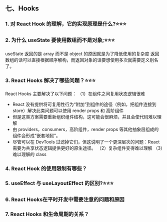 ## 七、Hooks
### 1. 对 React Hook 的理解，它的实现原理是什么?:star::star::star:
### 2. 为什么 useState 要使用数组而不是对象;:star::star::star:
useState 返回的是 array 而不是 object 的原因就是为了降低使用的复杂度
返回数组的话可以直接根据顺序解构，而返回对象的话要想使用多次就需要定义别名了。
### 3. React Hooks 解决了哪些问题？:star::star::star:
React Hooks 主要解决了以下问题：
（1）在组件之间复用状态逻辑很难
- React 没有提供将可复用性行为“附加”到组件的途径（例如，把组件连接到 store）解决此类问题可以使用 render props 和 高阶组件
- 但是这类方案需要重新组织组件结构，这可能会很麻烦，并且会使代码难以理解
- 由 providers，consumers，高阶组件，render props 等其他抽象层组成的组件会形成“嵌套地狱”。
- 尽管可以在 DevTools 过滤掉它们，但这说明了一个更深层次的问题：React 需要为共享状态逻辑提供更好的原生途径。
（2）复杂组件变得难以理解
（3）难以理解的 class

### 4. React Hook 的使用限制有哪些？
### 5. useEffect 与 useLayoutEffect 的区别?:star::star::star:
### 6. React Hooks在平时开发中需要注意的问题和原因
### 7. React Hooks 和生命周期的关系？
